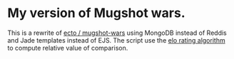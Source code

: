 # My version of Mugshot wars.

This is a rewrite of [ecto / mugshot-wars](https://github.com/ecto/mugshot-wars) using MongoDB instead of Reddis and Jade templates instead of EJS.
The script use the [elo rating algorithm](https://en.wikipedia.org/wiki/Elo_rating_system) to compute relative value of comparison.